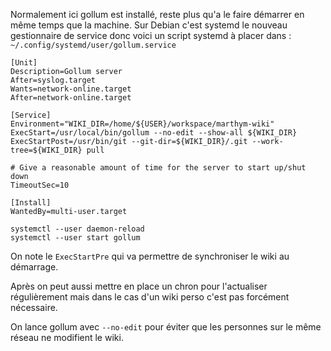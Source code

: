 Normalement ici gollum est installé, reste plus qu'a le faire démarrer en même temps que la machine. Sur Debian c'est
systemd le nouveau gestionnaire de service donc voici un script systemd à placer dans :
`~/.config/systemd/user/gollum.service`

``` service
[Unit]
Description=Gollum server
After=syslog.target
Wants=network-online.target
After=network-online.target

[Service]
Environment="WIKI_DIR=/home/${USER}/workspace/marthym-wiki"
ExecStart=/usr/local/bin/gollum --no-edit --show-all ${WIKI_DIR}
ExecStartPost=/usr/bin/git --git-dir=${WIKI_DIR}/.git --work-tree=${WIKI_DIR} pull

# Give a reasonable amount of time for the server to start up/shut down
TimeoutSec=10

[Install]
WantedBy=multi-user.target
```

``` shell
systemctl --user daemon-reload
systemctl --user start gollum
```

On note le `ExecStartPre` qui va permettre de synchroniser le wiki au démarrage. 

Après on peut aussi mettre en place un chron pour l'actualiser régulièrement mais dans le cas d'un wiki perso c'est pas
forcément nécessaire.

On lance gollum avec `--no-edit` pour éviter que les personnes sur le même réseau ne modifient le wiki.

<!-- --- tags: tools, gollum -->
